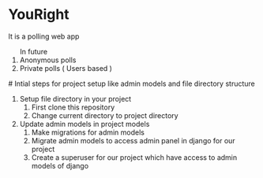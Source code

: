 # YouRight
It is a polling web app 
<ol>
In future
  <li>Anonymous polls</li>
  <li>Private polls ( Users based )</li>
</ol>
# Intial steps for project setup like admin models and file directory structure
<ol>
  <li>
    Setup file directory in your project
    <ol>
      <li> First clone this repository </li>
      <li> Change current directory to project directory </li>
    </ol>
  </li>
  <li>
  Update admin models in project models
    <ol>
      <li> Make migrations for admin models </li>
      <li> Migrate admin models to access admin panel in django for our project </li>
      <li> Create a superuser for our project which have access to admin models of django
    </ol>
  </li>
</ol>
